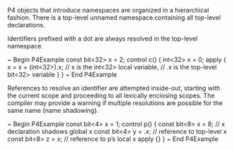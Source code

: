 P4 objects that introduce namespaces are organized in a hierarchical
fashion. There is a top-level unnamed namespace containing all top-level
declarations.

Identifiers prefixed with a dot are always resolved in the top-level
namespace.

\~ Begin P4Example const bit\<32\> x = 2; control c() { int\<32\> x = 0;
apply { x = x + (int\<32\>).x; // x is the int\<32\> local variable, //
.x is the top-level bit\<32\> variable } } \~ End P4Example

References to resolve an identifier are attempted inside-out, starting
with the current scope and proceeding to all lexically enclosing scopes.
The compiler may provide a warning if multiple resolutions are possible
for the same name (name shadowing).

\~ Begin P4Example const bit\<4\> x = 1; control p() { const bit\<8\> x
= 8; // x declaration shadows global x const bit\<4\> y = .x; //
reference to top-level x const bit\<8\> z = x; // reference to p’s local
x apply {} } \~ End P4Example
